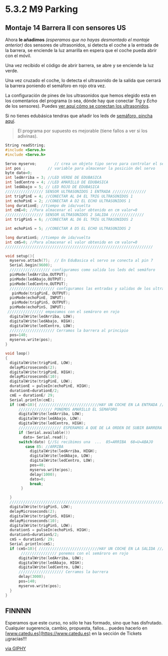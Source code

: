# 5.3.2 M9 Parking

## Montaje 14 Barrera II con sensores US

Ahora **le añadimos**  _\(esperamos que no hayas desmontado el montaje anterior\)_ dos sensores de ultrasonidos, si detecta el coche a la entrada de la barrera, se enciende la luz amarilla en espera que el coche pueda abrir con el móvil.

Una vez recibido el código de abrir barrera, se abre y se enciende la luz verde.

Una vez cruzado el coche, lo detecta el ultrasonido de la salida que cerrará la barrera poniendo el semáforo en rojo otra vez.

La configuración de pines de los ultrasonidos que hemos elegido esta en los comentarios del programa \(o sea, dónde hay que conectar _Trg_ y _Echo_ de los sensores\). Puedes [ver aquí cómo se conectan los ultrasonidos](../../entradas-y-salidas/sensor_de_ultrasonidos/montaje_7_medicin_de_la_distancia.md).

Si no tienes edubásica tendras que añadir los leds de [semáforo, pincha aquí](../../2.-montajes-basicos-con-arduino/conexiones_digitales/montaje_3_semforo_edubasica.md).

> El programa por supuesto es mejorable \(tiene fallos a ver si los adivinas\).

```cpp
String readString;
#include <Servo.h> 
#include <Servo.h> 

Servo myservo;        // crea un objeto tipo servo para controlar el servo 
int pos ;          // variable para almacenar la posición del servo
byte dato=0; 
int ledArriba = 3; //LED VERDE DE EDUBASICA
int ledCentro = 4; //LED AMARILLO DE EDUBASICA
int ledAbajo = 5; // LED ROJO DE EDUBASICA
///////////////// SENSOR ULTRASONIDOS 1 ENTRADA ///////////////
int trigPinE = 4; //CONECTAR AL D4 EL TRIG ULTRASONIDOS 1
int echoPinE = 2; //CONECTAR A D2 EL ECHO ULTRASONIDOS 1
long durationE; //tiempo de ida/vuelta
int cmE=0; //Para almacenar el valor obtenido en cm valor=0
///////////////// SENSOR ULTRASONIDOS 2 SALIDA ///////////////
int trigPinS = 6; //CONECTAR AL D6 EL TRIG ULTRASONIDOS 2

int echoPinS = 5; //CONECTAR A D5 EL ECHO ULTRASONIDOS 2

long durationS; //tiempo de ida/vuelta
int cmS=0; //Para almacenar el valor obtenido en cm valor=0
//////////////////////////////////////////////////////////////////

void setup(){ 
  myservo.attach(7);  // En EduBasica el servo se conecta al pin 7 
  Serial.begin(9600);
  ////////////////// configuramos como salida los leds del semáforo
  pinMode(ledArriba,OUTPUT);
  pinMode(ledAbajo,OUTPUT);
  pinMode(ledCentro,OUTPUT);
  //////////////////// configuramos las entradas y salidas de los ultrasonidos E y S
   pinMode(trigPinE, OUTPUT);
  pinMode(echoPinE, INPUT);
   pinMode(trigPinS, OUTPUT);
  pinMode(echoPinS, INPUT);
 //////////////// empezamos con el semároro en rojo
  digitalWrite(ledArriba, LOW);
  digitalWrite(ledAbajo, HIGH);
  digitalWrite(ledCentro, LOW);
  //////////////////// Cerramos la barrera al principio
  pos=140;        
  myservo.write(pos); 
}

void loop() 
{ 
  digitalWrite(trigPinE, LOW);
  delayMicroseconds(2);
  digitalWrite(trigPinE, HIGH);
  delayMicroseconds(10);
  digitalWrite(trigPinE, LOW);
  durationE = pulseIn(echoPinE, HIGH);
  durationE=durationE/2;
  cmE = durationE/ 29;
  Serial.println(cmE);
  if (cmE<10){ ///////////////////////////HAY UN COCHE EN LA ENTRADA /////////////
      /////////////// PONEMOS AMARILLO EL SEMAFORO
      digitalWrite(ledArriba, LOW);
      digitalWrite(ledAbajo, LOW);
      digitalWrite(ledCentro, HIGH);
      /////////////////// ESPERAMOS A QUE DE LA ORDEN DE SUBIR BARRERA 
      if (Serial.available())
        dato= Serial.read();
      switch(dato) {//Si recibimos una  ...  85=ARRIBA  68=U=ABAJO
         case 85: //ARRIBA
           digitalWrite(ledArriba, HIGH);
           digitalWrite(ledAbajo, LOW);
           digitalWrite(ledCentro, LOW);
           pos=40;        
           myservo.write(pos); 
           delay(1000); 
           dato=0;
           break;
       }

  }
  ///////////////////////////////////////////////////////////////////////////
  digitalWrite(trigPinS, LOW);
  delayMicroseconds(2);
  digitalWrite(trigPinS, HIGH);
  delayMicroseconds(10);
  digitalWrite(trigPinS, LOW);
  durationS = pulseIn(echoPinS, HIGH);
  durationS=durationS/2;
  cmS = durationS/ 29;
  Serial.println(cmS);
  if (cmS<10){ ///////////////////////////HAY UN COCHE EN LA SALIDA /////////////
       //////////////// ponemos con el semároro en rojo
      digitalWrite(ledArriba, LOW);
      digitalWrite(ledAbajo, HIGH);
      digitalWrite(ledCentro, LOW);
      //////////////////// Cerramos la barrera
      delay(3000);
      pos=140;        
      myservo.write(pos); 
  }
}
```

## FINNNN

Esperamos que este curso, no sólo te has formado, sino que has disfrutado. Cualquier sugerencia, cambio, propuesta, fallos... puedes hacerlo en [www.catedu.es](https://www.catedu.es) en la sección de Tickets ¡¡gracias!!!

[via GIPHY](https://giphy.com/gifs/robots-T9zBDkhqJznwI)

